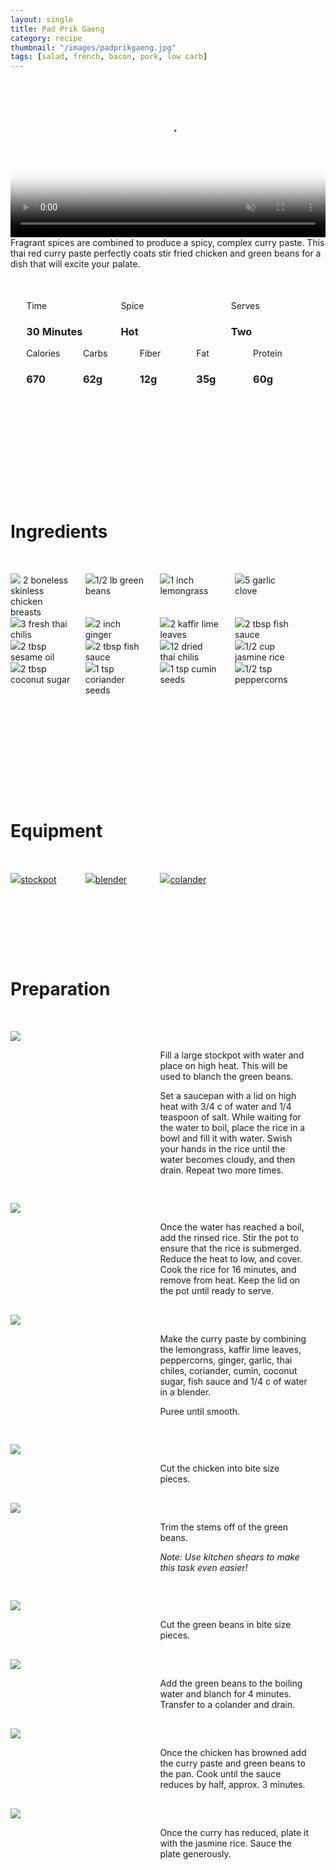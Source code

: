 ```yaml
---
layout: single
title: Pad Prik Gaeng
category: recipe
thumbnail: "/images/padprikgaeng.jpg"
tags: [salad, french, bacon, pork, low carb]
---
```

<div id="backgroundvideo">
  <video width="100%" autoplay loop muted class="banner__video" poster="/images/padprikgaeng.jpg">
  <source src="/images/padprikgaeng.mp4" type="video/mp4"></video>
</div>

<div id="recipedescription">
Fragrant spices are combined to produce a spicy, complex curry paste. This thai red curry paste perfectly coats stir fried chicken and green beans for a dish that will excite your palate. 

<div id="spacer"></div>

<div id= "recipedetails">
<div id= "time"> Time </div>
<div id= "spice"> Spice </div>
<div id= "serves"> Serves </div>
</div>

<div id= "recipedetails">
<div id= "time"><h3> 30 Minutes</h3> </div>
<div id= "spice"><h3> Hot </h3> </div>
<div id= "serves"><h3> Two </h3> </div>
</div>

<div id="spacer"></div>

<div id= "nutrition">
<div id="calories"> Calories </div>
<div id="carbs"> Carbs </div>
<div id="fiber"> Fiber </div>
<div id="fat"> Fat </div>
<div id="protein"> Protein </div>
</div>

<div id= "nutrition">
<div id="calories"><h3> 670 </h3> </div>
<div id="carbs"><h3> 62g</h3> </div>
<div id="fiber"><h3> 12g</h3> </div>
<div id="fat"><h3> 35g</h3> </div>
<div id="protein"><h3> 60g</h3> </div>
</div>

<div id= "ingredienthdr">
<h1>Ingredients</h1>
</div>

<div id="ingredients">
<div id="ingredientone"><img src="/images/chickenbreasts.jpeg"/> 2 boneless skinless chicken breasts </div>
<div id="ingredienttwo"><img src="/images/green beans.jpeg"/>1/2 lb green beans</div>
<div id="ingredienttwo"><img src="/images/lemongrass.jpeg"/>1 inch lemongrass</div>
<div id="ingredientfour"><img src="/images/5garlic.jpeg"/>5 garlic clove</div>
</div>

<div id="ingredients">
<div id="ingredientone"><img src="/images/3freshthaichili.jpeg"/>3 fresh thai chilis</div>
<div id="ingredienttwo"><img src="/images/ginger.jpeg"/>2 inch ginger</div>
<div id="ingredientthree"><img src="/images/kaffirlime.jpeg"/>2 kaffir lime leaves</div>
<div id="ingredientfour"><img src="/images/fishsauce.jpeg"/>2 tbsp fish sauce</div>
</div>

<div id="ingredients">
<div id="ingredientone"><img src="/images/sesameoil.jpeg"/>2 tbsp sesame oil</div>
<div id="ingredienttwo"><img src="/images/fishsauce.jpeg"/>2 tbsp fish sauce</div>
<div id="ingredientthree"><img src="/images/12driedthaichili.jpeg"/>12 dried thai chilis</div>
<div id="ingredientfour"><img src="/images/jasminerice.jpeg"/>1/2 cup jasmine rice</div>
</div>

<div id="ingredients">
<div id="ingredientone"><img src="/images/coconutsugar.jpeg"/>2 tbsp coconut sugar</div>
<div id="ingredienttwo"><img src="/images/coriander.jpeg"/>1 tsp coriander seeds</div>
<div id="ingredientthree"><img src="/images/cumin.jpeg"/>1 tsp cumin seeds</div>
<div id="ingredientfour"><img src="/images/peppercorn.jpeg"/>1/2 tsp peppercorns</div>
</div>

<div id= "equipmenthdr">
<h1>Equipment</h1>
</div>

<div id="equipment">
<div id="equipmentone"><a href="https://www.amazon.com/Creuset-Signature-Round-French-Truffle/dp/B0076NOFSC/ref=as_li_ss_tl?s=kitchen&rps=1&ie=UTF8&qid=1481598867&sr=1-38&keywords=le+creuset&refinements=p_85:2470955011&th=1&linkCode=ll1&tag=cilalime09-20&linkId=9987204213f6c7ac4d1e12889972e623"><img src="/images/stockpot.jpeg"/>stockpot</a></div>
<div id="equipmenttwo"><a href=""><img src="/images/blender.jpeg"/>blender </a></div>
<div id="equipmentthree"><a href=""><img src="/images/colander.jpeg"/>colander </a></div>
</div>

<div id="preparation">
<h1>Preparation</h1>
</div>

<div id="instruction">
<div id="image"><img src="/images/padprikgaeng1.jpeg"/> </div>
<div id="step">Fill a large stockpot with water and place on high heat. This will be used to blanch the green beans.
<p>Set a saucepan with a lid on high heat with 3/4 c of water and 1/4 teaspoon of salt. While waiting for the water to boil, place the rice in a bowl and fill it with water. Swish your hands in the rice until the water becomes cloudy, and then drain. Repeat two more times. </p></div>
</div>

<div id="instruction">
<div id="image"><img src="/images/padprikgaeng2.jpeg"/> </div>
<div id="step">Once the water has reached a boil, add the rinsed rice. Stir the pot to ensure that the rice is submerged. Reduce the heat to low, and cover. Cook the rice for 16 minutes, and remove from heat. Keep the lid on the pot until ready to serve.</div>
</div>

<div id="instruction">
<div id="image"><img src="/images/padprikgaeng3.jpeg"/> </div>
<div id="step">Make the curry paste by combining the lemongrass, kaffir lime leaves, peppercorns, ginger, garlic, thai chiles, coriander, cumin, coconut sugar, fish sauce and 1/4 c of water in a blender. 
<p>Puree until smooth.</p></div>
</div>

<div id="instruction">
<div id="image"><img src="/images/padprikgaeng4.jpeg"/> </div>
<div id="step">Cut the chicken into bite size pieces.</div>
</div>

<div id="instruction">
<div id="image"><img src="/images/padprikgaeng5.jpeg"/> </div>
<div id="step">Trim the stems off of the green beans.
<p><i>Note: Use kitchen shears to make this task even easier! </i></p></div>
</div>

<div id="instruction">
<div id="image"><img src="/images/padprikgaeng6.jpeg"/> </div>
<div id="step">Cut the green beans in bite size pieces.</div>
</div>

<div id="instruction">
<div id="image"><img src="/images/padprikgaeng7.jpeg"/> </div>
<div id="step">Add the green beans to the boiling water and blanch for 4 minutes. Transfer to a colander and drain.</div>
</div>

<div id="instruction">
<div id="image"><img src="/images/padprikgaeng8.jpeg"/> </div>
<div id="step">Once the chicken has browned add the curry paste and green beans to the pan. Cook until the sauce reduces by half, approx. 3 minutes.</div>

</div>
<div id="instruction">
<div id="image"><img src="/images/padprikgaeng9.jpeg"/> </div>
<div id="step">Once the curry has reduced, plate it with the jasmine rice. Sauce the plate generously.</div>
</div>

<style>
#backgroundvideo {
  width: 100%;
  max-height: 800px;
}
  
#banner__video {
    }

#overlay {
 }

#recipedetails { width: 100%; display:inline-block; float: left;}
#time { width: 30%; float: left; margin-left: 5%}
#spice { width: 30%; float: left;}
#serves { width 30%; float: left; margin-left: 5%;}
.clear {clear:both;}

#spacer {padding-top:50px;}

#nutrition { width: 100%; display:inline-block;}
#calories { width: 18%; float: left; margin-left: 5%;}
#carbs { width: 18%; float: left; margin-left: 0%;}
#fiber { width: 18%; float: left; margin-left: 0%;}
#fat { width: 18%; float: left; margin-left: 0%;}
#protein { width: 18%; float: left; margin-right:5%;}
.clear {clear:both;}

#ingredienthdr { margin-top:200px; margin-bottom: 50px; font-family: $serif;}

#ingredients { width: 95%; display:inline-block;}
#ingredientone { width: 20%; float:left;}
#ingredienttwo { width: 20%; float:left; margin-left: 5%;}
#ingredientthree { width:20%; float:left; margin-left: 5%;}
#ingredientfour { width:20%; float:left; margin-left: 5%;}
.clear {clear:both;}

#equipmenthdr { margin-top:200px; margin-bottom:50px; font-family: $serif;}

#equipment { width: 95%; display:inline-block;}
#equipmentone { width: 20%; float:left;}
#equipmenttwo { width: 20%; float:left; margin-left: 5%;}
#equipmentthree { width:20%; float:left; margin-left: 5%;}
#equipmentfour { width:20%; float:left; margin-left: 5%;}
.clear {clear:both;}

#preparation { margin-top: 150px; margin-bottom: 50px; font-family: $serif;}

#instruction { width:95%; display:inline-block;}
#image { width: 40%; float:left;}
#step { width: 50%; float:right; margin-top: 30px; margin-bottom: 30px;}
.clear {clear:both;}
</style>
